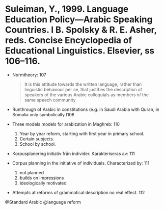 # Suleiman, Y., 1999. Language Education Policy—Arabic Speaking Countries.  I B. Spolsky & R. E. Asher, reds. Concise Encyclopedia of Educational Linguistics. Elsevier, ss 106–116.

- Normtheory: 107

    > It is this attitude towards the written language, rather than linguistic behaviour per se, that justifies the description of speakers of the various Arabic colloquials as members of the same speech community

- Runthrough of Arabic in constitutions (e.g. in Saudi Arabia with Quran, in Somalia only symbolically.)108

- Three models models for arabization in Maghreb: 110
    1. Year by year reform, starting with first year in primary school.
    2. Certain subjects.
    3. School by school.

- Korpusplanering initiativ från individer. Karakteriseras av: 111
- Corpus planning in the initiative of individuals. Characterized by: 111
    1. not planned
    2. builds on impressions
    3. ideologically motivated

- Attempts at reforms of grammatical description no real effect. 112

@Standard Arabic
@language reform
